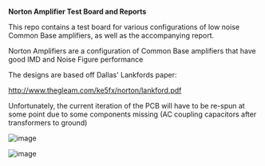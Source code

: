 **Norton Amplifier Test Board and Reports**

This repo contains a test board for various configurations of low noise Common Base amplifiers, as well as the accompanying report.

Norton Amplifiers are a configuration of Common Base amplifiers that have good IMD and Noise Figure performance

The designs are based off Dallas' Lankfords paper:

http://www.thegleam.com/ke5fx/norton/lankford.pdf

Unfortunately, the current iteration of the PCB will have to be re-spun at some point due to some components missing (AC coupling capacitors after transformers to ground)

![image](https://github.com/jamesfletcher22/NortonAmps/assets/82707346/e1b50dfe-dd65-48a6-b1bd-3d89038a8096)


![image](https://github.com/jamesfletcher22/NortonAmps/assets/82707346/62c9487a-8da3-4daa-b539-58ccb8508909)
